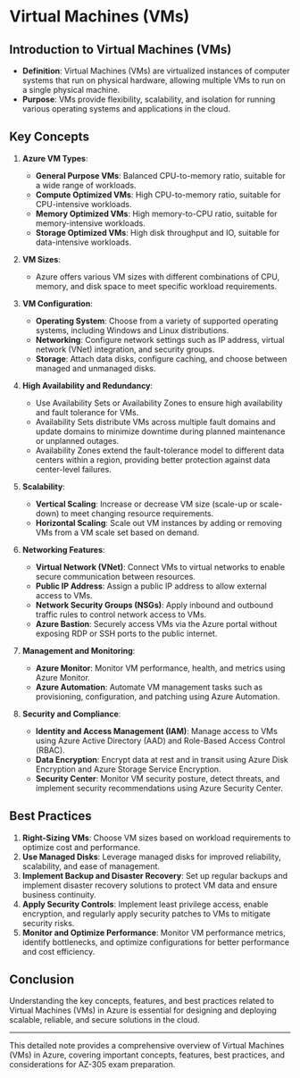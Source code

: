 # Virtual Machines (VMs)

## Introduction to Virtual Machines (VMs)
- **Definition**: Virtual Machines (VMs) are virtualized instances of computer systems that run on physical hardware, allowing multiple VMs to run on a single physical machine.
- **Purpose**: VMs provide flexibility, scalability, and isolation for running various operating systems and applications in the cloud.

## Key Concepts
1. **Azure VM Types**:
   - **General Purpose VMs**: Balanced CPU-to-memory ratio, suitable for a wide range of workloads.
   - **Compute Optimized VMs**: High CPU-to-memory ratio, suitable for CPU-intensive workloads.
   - **Memory Optimized VMs**: High memory-to-CPU ratio, suitable for memory-intensive workloads.
   - **Storage Optimized VMs**: High disk throughput and IO, suitable for data-intensive workloads.

2. **VM Sizes**:
   - Azure offers various VM sizes with different combinations of CPU, memory, and disk space to meet specific workload requirements.

3. **VM Configuration**:
   - **Operating System**: Choose from a variety of supported operating systems, including Windows and Linux distributions.
   - **Networking**: Configure network settings such as IP address, virtual network (VNet) integration, and security groups.
   - **Storage**: Attach data disks, configure caching, and choose between managed and unmanaged disks.

4. **High Availability and Redundancy**:
   - Use Availability Sets or Availability Zones to ensure high availability and fault tolerance for VMs.
   - Availability Sets distribute VMs across multiple fault domains and update domains to minimize downtime during planned maintenance or unplanned outages.
   - Availability Zones extend the fault-tolerance model to different data centers within a region, providing better protection against data center-level failures.

5. **Scalability**:
   - **Vertical Scaling**: Increase or decrease VM size (scale-up or scale-down) to meet changing resource requirements.
   - **Horizontal Scaling**: Scale out VM instances by adding or removing VMs from a VM scale set based on demand.

6. **Networking Features**:
   - **Virtual Network (VNet)**: Connect VMs to virtual networks to enable secure communication between resources.
   - **Public IP Address**: Assign a public IP address to allow external access to VMs.
   - **Network Security Groups (NSGs)**: Apply inbound and outbound traffic rules to control network access to VMs.
   - **Azure Bastion**: Securely access VMs via the Azure portal without exposing RDP or SSH ports to the public internet.

7. **Management and Monitoring**:
   - **Azure Monitor**: Monitor VM performance, health, and metrics using Azure Monitor.
   - **Azure Automation**: Automate VM management tasks such as provisioning, configuration, and patching using Azure Automation.

8. **Security and Compliance**:
   - **Identity and Access Management (IAM)**: Manage access to VMs using Azure Active Directory (AAD) and Role-Based Access Control (RBAC).
   - **Data Encryption**: Encrypt data at rest and in transit using Azure Disk Encryption and Azure Storage Service Encryption.
   - **Security Center**: Monitor VM security posture, detect threats, and implement security recommendations using Azure Security Center.

## Best Practices
1. **Right-Sizing VMs**: Choose VM sizes based on workload requirements to optimize cost and performance.
2. **Use Managed Disks**: Leverage managed disks for improved reliability, scalability, and ease of management.
3. **Implement Backup and Disaster Recovery**: Set up regular backups and implement disaster recovery solutions to protect VM data and ensure business continuity.
4. **Apply Security Controls**: Implement least privilege access, enable encryption, and regularly apply security patches to VMs to mitigate security risks.
5. **Monitor and Optimize Performance**: Monitor VM performance metrics, identify bottlenecks, and optimize configurations for better performance and cost efficiency.

## Conclusion
Understanding the key concepts, features, and best practices related to Virtual Machines (VMs) in Azure is essential for designing and deploying scalable, reliable, and secure solutions in the cloud.

---

This detailed note provides a comprehensive overview of Virtual Machines (VMs) in Azure, covering important concepts, features, best practices, and considerations for AZ-305 exam preparation.